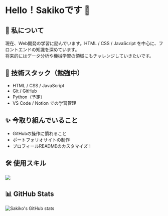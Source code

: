 # Hello！Sakikoです 👋

## 🍎 私について
現在、Web開発の学習に励んでいます。HTML / CSS / JavaScript を中心に、フロントエンドの知識を深めています。  
将来的にはデータ分析や機械学習の領域にもチャレンジしていきたいです。

## 🔧 技術スタック（勉強中）
- HTML / CSS / JavaScript
- Git / GitHub
- Python（予定）
- VS Code / Notion での学習管理

## ✨ 今取り組んでいること
- GitHubの操作に慣れること
- ポートフォリオサイトの制作
- プロフィールREADMEのカスタマイズ！

## 🛠 使用スキル
<img src="https://skillicons.dev/icons?i=html,css,js,ts,react,nodejs,git,github" />


## 📊 GitHub Stats

![Sakiko's GitHub stats](https://github-readme-stats.vercel.app/api?username=ring013&show_icons=true&theme=tokyonight)


